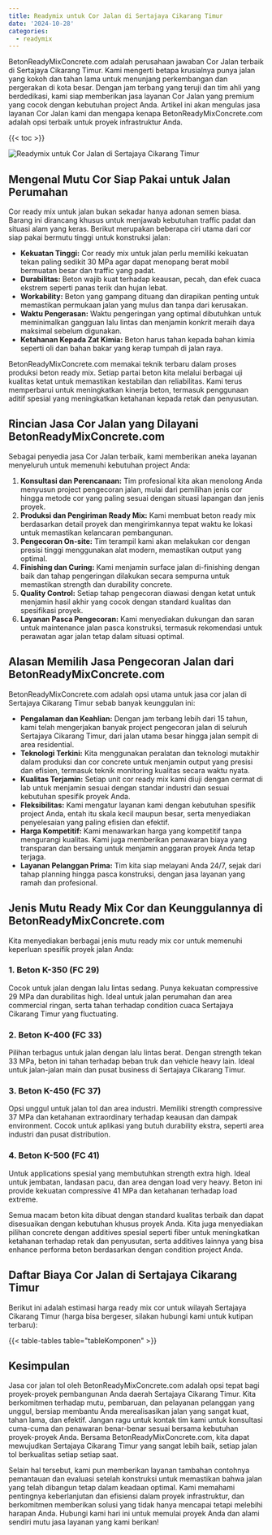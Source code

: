 ```yaml
---
title: Readymix untuk Cor Jalan di Sertajaya Cikarang Timur
date: '2024-10-28'
categories:
  - readymix
---
```


BetonReadyMixConcrete.com adalah perusahaan jawaban Cor Jalan terbaik di Sertajaya Cikarang Timur. Kami mengerti betapa krusialnya punya jalan yang kokoh dan tahan lama untuk menunjang perkembangan dan pergerakan di kota besar. Dengan jam terbang yang teruji dan tim ahli yang berdedikasi, kami siap memberikan jasa layanan Cor Jalan yang premium yang cocok dengan kebutuhan project Anda. Artikel ini akan mengulas jasa layanan Cor Jalan kami dan mengapa kenapa BetonReadyMixConcrete.com adalah opsi terbaik untuk proyek infrastruktur Anda.

{{< toc >}}

![Readymix untuk Cor Jalan di Sertajaya Cikarang Timur](https://betoncor8.github.io/cor/harga-beton-readymix-concrete%20(29).png)

## Mengenal Mutu Cor Siap Pakai untuk Jalan Perumahan

Cor ready mix untuk jalan bukan sekadar hanya adonan semen biasa. Barang ini dirancang khusus untuk menjawab kebutuhan traffic padat dan situasi alam yang keras. Berikut merupakan beberapa ciri utama dari cor siap pakai bermutu tinggi untuk konstruksi jalan:

- **Kekuatan Tinggi:** Cor ready mix untuk jalan perlu memiliki kekuatan tekan paling sedikit 30 MPa agar dapat menopang berat mobil bermuatan besar dan traffic yang padat.
- **Durabilitas:** Beton wajib kuat terhadap keausan, pecah, dan efek cuaca ekstrem seperti panas terik dan hujan lebat.
- **Workability:** Beton yang gampang dituang dan dirapikan penting untuk memastikan permukaan jalan yang mulus dan tanpa dari kerusakan.
- **Waktu Pengerasan:** Waktu pengeringan yang optimal dibutuhkan untuk meminimalkan gangguan lalu lintas dan menjamin konkrit meraih daya maksimal sebelum digunakan.
- **Ketahanan Kepada Zat Kimia:** Beton harus tahan kepada bahan kimia seperti oli dan bahan bakar yang kerap tumpah di jalan raya.

BetonReadyMixConcrete.com memakai teknik terbaru dalam proses produksi beton ready mix. Setiap partai beton kita melalui berbagai uji kualitas ketat untuk memastikan kestabilan dan reliabilitas. Kami terus memperbarui untuk meningkatkan kinerja beton, termasuk penggunaan aditif spesial yang meningkatkan ketahanan kepada retak dan penyusutan.

## Rincian Jasa Cor Jalan yang Dilayani BetonReadyMixConcrete.com

Sebagai penyedia jasa Cor Jalan terbaik, kami memberikan aneka layanan menyeluruh untuk memenuhi kebutuhan project Anda:

1. **Konsultasi dan Perencanaan:** Tim profesional kita akan menolong Anda menyusun project pengecoran jalan, mulai dari pemilihan jenis cor hingga metode cor yang paling sesuai dengan situasi lapangan dan jenis proyek.
2. **Produksi dan Pengiriman Ready Mix:** Kami membuat beton ready mix berdasarkan detail proyek dan mengirimkannya tepat waktu ke lokasi untuk memastikan kelancaran pembangunan.
3. **Pengecoran On-site:** Tim terampil kami akan melakukan cor dengan presisi tinggi menggunakan alat modern, memastikan output yang optimal.
4. **Finishing dan Curing:** Kami menjamin surface jalan di-finishing dengan baik dan tahap pengeringan dilakukan secara sempurna untuk memastikan strength dan durability concrete.
5. **Quality Control:** Setiap tahap pengecoran diawasi dengan ketat untuk menjamin hasil akhir yang cocok dengan standard kualitas dan spesifikasi proyek.
6. **Layanan Pasca Pengecoran:** Kami menyediakan dukungan dan saran untuk maintenance jalan pasca konstruksi, termasuk rekomendasi untuk perawatan agar jalan tetap dalam situasi optimal.

## Alasan Memilih Jasa Pengecoran Jalan dari BetonReadyMixConcrete.com

BetonReadyMixConcrete.com adalah opsi utama untuk jasa cor jalan di Sertajaya Cikarang Timur sebab banyak keunggulan ini:

- **Pengalaman dan Keahlian:** Dengan jam terbang lebih dari 15 tahun, kami telah mengerjakan banyak project pengecoran jalan di seluruh Sertajaya Cikarang Timur, dari jalan utama besar hingga jalan sempit di area residential.
- **Teknologi Terkini:** Kita menggunakan peralatan dan teknologi mutakhir dalam produksi dan cor concrete untuk menjamin output yang presisi dan efisien, termasuk teknik monitoring kualitas secara waktu nyata.
- **Kualitas Terjamin:** Setiap unit cor ready mix kami diuji dengan cermat di lab untuk menjamin sesuai dengan standar industri dan sesuai kebutuhan spesifik proyek Anda.
- **Fleksibilitas:** Kami mengatur layanan kami dengan kebutuhan spesifik project Anda, entah itu skala kecil maupun besar, serta menyediakan penyelesaian yang paling efisien dan efektif.
- **Harga Kompetitif:** Kami menawarkan harga yang kompetitif tanpa mengurangi kualitas. Kami juga memberikan penawaran biaya yang transparan dan bersaing untuk menjamin anggaran proyek Anda tetap terjaga.
- **Layanan Pelanggan Prima:** Tim kita siap melayani Anda 24/7, sejak dari tahap planning hingga pasca konstruksi, dengan jasa layanan yang ramah dan profesional.

## Jenis Mutu Ready Mix Cor dan Keunggulannya di BetonReadyMixConcrete.com

Kita menyediakan berbagai jenis mutu ready mix cor untuk memenuhi keperluan spesifik proyek jalan Anda:

### 1\. Beton K-350 (FC 29)

Cocok untuk jalan dengan lalu lintas sedang. Punya kekuatan compressive 29 MPa dan durabilitas high. Ideal untuk jalan perumahan dan area commercial ringan, serta tahan terhadap condition cuaca Sertajaya Cikarang Timur yang fluctuating.

### 2\. Beton K-400 (FC 33)

Pilihan terbagus untuk jalan dengan lalu lintas berat. Dengan strength tekan 33 MPa, beton ini tahan terhadap beban truk dan vehicle heavy lain. Ideal untuk jalan-jalan main dan pusat business di Sertajaya Cikarang Timur.

### 3\. Beton K-450 (FC 37)

Opsi unggul untuk jalan tol dan area industri. Memiliki strength compressive 37 MPa dan ketahanan extraordinary terhadap keausan dan dampak environment. Cocok untuk aplikasi yang butuh durability ekstra, seperti area industri dan pusat distribution.

### 4\. Beton K-500 (FC 41)

Untuk applications spesial yang membutuhkan strength extra high. Ideal untuk jembatan, landasan pacu, dan area dengan load very heavy. Beton ini provide kekuatan compressive 41 MPa dan ketahanan terhadap load extreme.

Semua macam beton kita dibuat dengan standard kualitas terbaik dan dapat disesuaikan dengan kebutuhan khusus proyek Anda. Kita juga menyediakan pilihan concrete dengan additives spesial seperti fiber untuk meningkatkan ketahanan terhadap retak dan penyusutan, serta additives lainnya yang bisa enhance performa beton berdasarkan dengan condition project Anda.

## Daftar Biaya Cor Jalan di Sertajaya Cikarang Timur

Berikut ini adalah estimasi harga ready mix cor untuk wilayah Sertajaya Cikarang Timur (harga bisa bergeser, silakan hubungi kami untuk kutipan terbaru):

{{< table-tables table="tableKomponen" >}}

## Kesimpulan

Jasa cor jalan tol oleh BetonReadyMixConcrete.com adalah opsi tepat bagi proyek-proyek pembangunan Anda daerah Sertajaya Cikarang Timur. Kita berkomitmen terhadap mutu, pembaruan, dan pelayanan pelanggan yang unggul, bersiap membantu Anda merealisasikan jalan yang sangat kuat, tahan lama, dan efektif. Jangan ragu untuk kontak tim kami untuk konsultasi cuma-cuma dan penawaran benar-benar sesuai bersama kebutuhan proyek-proyek Anda. Bersama BetonReadyMixConcrete.com, kita dapat mewujudkan Sertajaya Cikarang Timur yang sangat lebih baik, setiap jalan tol berkualitas setiap setiap saat.

Selain hal tersebut, kami pun memberikan layanan tambahan contohnya pemantauan dan evaluasi setelah konstruksi untuk memastikan bahwa jalan yang telah dibangun tetap dalam keadaan optimal. Kami memahami pentingnya keberlanjutan dan efisiensi dalam proyek infrastruktur, dan berkomitmen memberikan solusi yang tidak hanya mencapai tetapi melebihi harapan Anda. Hubungi kami hari ini untuk memulai proyek Anda dan alami sendiri mutu jasa layanan yang kami berikan!
